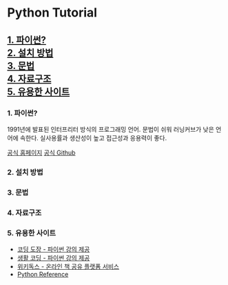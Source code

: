 # Python Tutorial

[1. 파이썬?](#1)<br>
[2. 설치 방법](#2)<br>
[3. 문법](#3)<br>
[4. 자료구조](#4)<br>
[5. 유용한 사이트](#5)<br>
---
<b id="1"></b>
### 1. 파이썬?
1991년에 발표된 인터프리터 방식의 프로그래밍 언어.
문법이 쉬워 러닝커브가 낮은 언어에 속한다. 실사용률과 생산성이 높고 접근성과 응용력이 좋다.

[공식 홈페이지](https://www.python.org/)
[공식 Github](https://github.com/python/cpython)

<b id="2"></b>
### 2. 설치 방법

<b id="3"></b>
### 3. 문법

<b id="4"></b>
### 4. 자료구조


<b id="5"></b>
### 5. 유용한 사이트
* [코딩 도장 - 파이썬 강의 제공](https://dojang.io/)
* [생활 코딩 - 파이썬 강의 제공](https://opentutorials.org/course/1750)
* [위키독스 - 온라인 책 공유 플랫폼 서비스](https://wikidocs.net/book/1)
* [Python Reference](https://docs.python.org/3/tutorial/index.html)